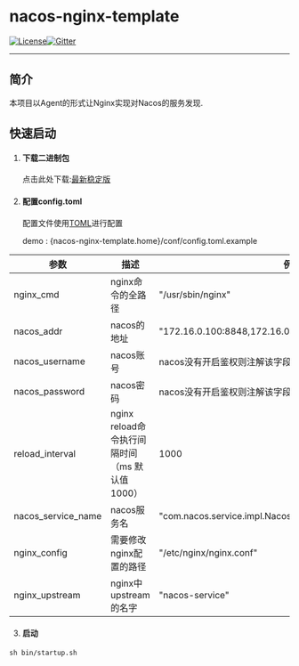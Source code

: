 # nacos-nginx-template
 [![License](https://img.shields.io/badge/license-Apache%202-4EB1BA.svg)](https://www.apache.org/licenses/LICENSE-2.0.html)[![Gitter](https://travis-ci.org/alibaba/nacos.svg?branch=master)](https://travis-ci.org/alibaba/nacos)

-------

## 简介

本项目以Agent的形式让Nginx实现对Nacos的服务发现.

## 快速启动



1. #### 下载二进制包

   点击此处下载:[最新稳定版](https://github.com/YeautyYE/nacos-nginx-template/releases/)

2. #### 配置config.toml

   配置文件使用[TOML](<https://github.com/toml-lang/toml>)进行配置

   demo : {nacos-nginx-template.home}/conf/config.toml.example

| 参数               | 描述                                           | 例子                                                    |
| ------------------ | ---------------------------------------------- | ------------------------------------------------------- |
| nginx_cmd          | nginx命令的全路径                              | "/usr/sbin/nginx"                                       |
| nacos_addr         | nacos的地址                                    | "172.16.0.100:8848,172.16.0.101:8848,172.16.0.102:8848" |
| nacos_username     | nacos账号                                      | nacos没有开启鉴权则注解该字段                           |
| nacos_password     | nacos密码                                      | nacos没有开启鉴权则注解该字段                           |
| reload_interval    | nginx reload命令执行间隔时间（ms  默认值1000） | 1000                                                    |
| nacos_service_name | nacos服务名                                    | "com.nacos.service.impl.NacosService"                   |
| nginx_config       | 需要修改nginx配置的路径                        | "/etc/nginx/nginx.conf"                                 |
| nginx_upstream     | nginx中upstream的名字                          | "nacos-service"                                         |

3. #### 启动

```shell
sh bin/startup.sh
```

